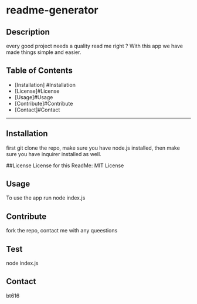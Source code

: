 
  
  # readme-generator

  ## Description
  every good project needs a quality read me right ? With this app we have made things simple and easier. 

  ## Table of Contents
  
  * [Installation] #Installation
  * [License]#License
  * [Usage]#Usage
  * [Contribute]#Contribute
  * [Contact]#Contact

  ---

  ## Installation

  first git clone the repo, make sure you have node.js installed, then make sure you have inquirer installed as well.

  ##License
  License for this ReadMe:
   MIT License


  ## Usage

  
  To use the app 
  run node index.js 

  ## Contribute 
  fork the repo, contact me with any queestions

  ## Test 
  node index.js

  ## Contact 
  bt616
 

